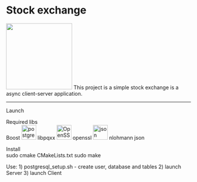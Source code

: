 # Stock exchange


<div id="header" align="left">
  <img src="https://media.giphy.com/media/S3n6idriKtiFbZyqve/giphy.gif" width="180" />
  This project is a simple stock exchange is a async client-server application. 
</div>


---

Launch

  Required libs    
      Boost
      <img src="https://www.vectorlogo.zone/logos/postgresql/postgresql-ar21.svg" title="postgresql" alt="postgresql"  height="40"/> libpqxx
      <img src="https://w7.pngwing.com/pngs/228/107/png-transparent-openssl-transport-layer-security-public-key-certificate-certificate-signing-request-pkcs-12-hypertext-transfer-protocol-text-trademark-logo.png" title="OpenSSL" alt="OpenSSL"  height="40"/> openssl 
      <img src="https://www.vectorlogo.zone/logos/json/json-ar21.png" title="json" alt="json"  height="40"/> nlohmann json


  Install  
      sudo cmake CMakeLists.txt
      sudo make

  Use:
      1) postgresql_setup.sh - create user, database and tables
      2) launch Server
      3) launch Client
 

  
